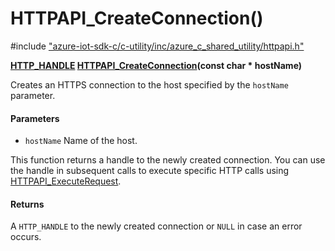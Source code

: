 # HTTPAPI_CreateConnection()

\#include ["azure-iot-sdk-c/c-utility/inc/azure_c_shared_utility/httpapi.h"](../iot-c-ref-httpapi-h.md)  

**[HTTP_HANDLE](#httpapi_8h_1a3b2d2d7095a41a942705e437133d35dc) [HTTPAPI_CreateConnection](#httpapi_8h_1a96629fdbe1b52a5357da60bb1248b174)(const char * hostName)**

Creates an HTTPS connection to the host specified by the `hostName` parameter.

#### Parameters
* `hostName` Name of the host.

This function returns a handle to the newly created connection. You can use the handle in subsequent calls to execute specific HTTP calls using [HTTPAPI_ExecuteRequest](#httpapi_8h_1afa60b8d96e73b2fe592b591208ef66b1).

#### Returns
A `HTTP_HANDLE` to the newly created connection or `NULL` in case an error occurs.

